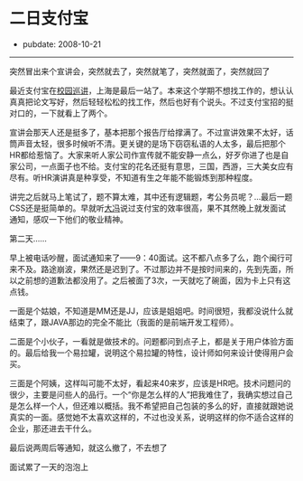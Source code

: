 # 二日支付宝

- pubdate: 2008-10-21

--------------------------


突然冒出来个宣讲会，突然就去了，突然就笔了，突然就面了，突然就回了





最近支付宝在[校园巡讲](http://www.google.com/calendar/embed?src=dfk9anj85s3pvns7ibejvrsiq8%40group.calendar.google.com&ctz=Asia/Shanghai)，上海是最后一站了。本来这个学期不想找工作的，想认认真真把论文写好，然后轻轻松松的找工作，然后也好有个说头。不过支付宝招的挺对口的，一下就看上了两个。



宣讲会那天人还是挺多了，基本把那个报告厅给撑满了。不过宣讲效果不太好，话筒声音太轻，很多时候听不清。更关键的是场下窃窃私语的人太多，最后把那个HR都给惹恼了。大家来听人家公司作宣传就不能安静一点么，好歹你进了也是自家公司，一点面子也不给。支付宝的花名还挺有意思，三国，西游，三大美女应有尽有。听HR演讲真是种享受，不知道有生之年能不能锻炼到那种程度。



讲完之后就马上笔试了，题不算太难，其中还有逻辑题，考公务员呢？...最后一题CSS还是挺简单的。早就听[大冯](http://www.dbanotes.net/)说过支付宝的效率很高，果不其然晚上就发面试通知，感叹一下他们的敬业精神。





第二天……



早上被电话吵醒，面试通知来了——9：40面试。这不都八点多了么，跑个闽行可来不及。路途崩波，果然还是迟到了。不过那边并不是按时间来的，先到先面，所以之前想的道歉法都没用了。之后被面了3次，一天就吃了碗面，因为卡上只有这点钱。



一面是个姑娘，不知道是MM还是JJ，应该是姐姐吧。时间很短，我都没说什么就结束了，跟JAVA那边的完全不能比（我面的是前端开发工程师）。



二面是个小伙子，一看就是做技术的。问题都问到点子上，都是关于用户体验方面的。最后给我一个易拉罐，说明这个易拉罐的特性，设计师如何来设计使得用户会买。



三面是个阿姨，这样叫可能不太好，看起来40来岁，应该是HR吧。技术问题问的很少，主要是问些人的品行。一个“你是怎么样的人”把我难住了，我确实想过自己是怎么样一个人，但还难以概括。我不希望把自己包装的多么的好，直接就跟她说真实的一面。感觉她不太喜欢这样的，不过也没关系，说明这样的你不适合这样的企业，那还进去干什么。



最后说两周后等通知，就这么撤了，不去想了





面试累了一天的泡泡上
